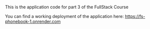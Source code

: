 This is the application code for part 3 of the FullStack Course

You can find a working deployment of the application here: https://fs-phonebook-1.onrender.com
